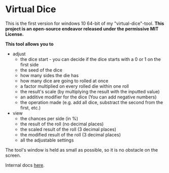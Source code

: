 # Virtual Dice
This is the first version for windows 10 64-bit of my "virtual-dice"-tool.
**This project is an open-source endeavor released under the permissive MIT License.**

**This tool allows you to**
- adjust
  - the dice start - you can decide if the dice starts with a 0 or 1 on the first side
  - the seed of the dice
  - how many sides the die has
  - how many dice are going to rolled at once
  - a factor multiplied on every rolled die within one roll
  - the result's scale (by multiplying the result with the inputted value)
  - an additive modifier for the dice (You can add negative numbers)
  - the operation made (e.g. add all dice, substract the second from the first, etc.) 
- view
  - the chances per side (in %)
  - the result of the roll (no decimal places)
  - the scaled result of the roll (3 decimal places)
  - the modified result of the roll (3 decimal places)
  - all the adjustable settings

The tool's window is held as small as possible, so it is no obstacle on the screen.

Internal docs [here](https://blackture.github.io/Docs/).
